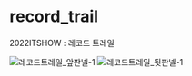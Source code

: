 # record_trail
2022ITSHOW : 레코드 트레일

![레코드트레일_앞판넬-1](https://user-images.githubusercontent.com/80093106/176166110-38e79f96-ace6-4b45-ad11-c75c287d1a6a.png)
![레코드트레일_뒷판넬-1](https://user-images.githubusercontent.com/80093106/176166168-cc06a712-2264-42b4-a039-d7b10f07e1cc.png)
